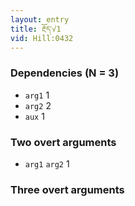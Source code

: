 ```yaml
---
layout: entry
title: རྔོད་√1
vid: Hill:0432
---
```

### Dependencies (N = 3)
* `arg1` 1
* `arg2` 2
* `aux` 1


### Two overt arguments
* `arg1` `arg2` 1


### Three overt arguments
